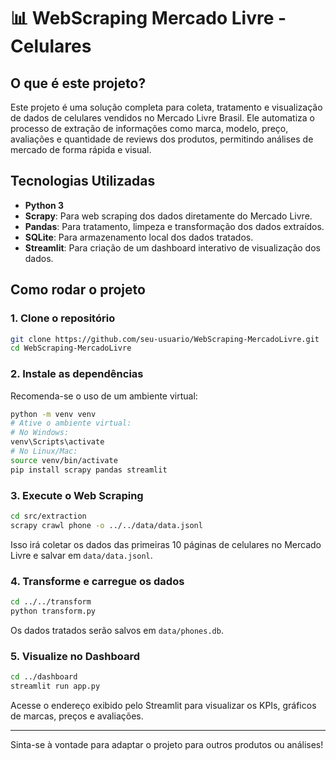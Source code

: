 # 📊 WebScraping Mercado Livre - Celulares

## O que é este projeto?
Este projeto é uma solução completa para coleta, tratamento e visualização de dados de celulares vendidos no Mercado Livre Brasil. Ele automatiza o processo de extração de informações como marca, modelo, preço, avaliações e quantidade de reviews dos produtos, permitindo análises de mercado de forma rápida e visual.

## Tecnologias Utilizadas
- **Python 3**
- **Scrapy**: Para web scraping dos dados diretamente do Mercado Livre.
- **Pandas**: Para tratamento, limpeza e transformação dos dados extraídos.
- **SQLite**: Para armazenamento local dos dados tratados.
- **Streamlit**: Para criação de um dashboard interativo de visualização dos dados.

## Como rodar o projeto

### 1. Clone o repositório
```bash
git clone https://github.com/seu-usuario/WebScraping-MercadoLivre.git
cd WebScraping-MercadoLivre
```

### 2. Instale as dependências
Recomenda-se o uso de um ambiente virtual:
```bash
python -m venv venv
# Ative o ambiente virtual:
# No Windows:
venv\Scripts\activate
# No Linux/Mac:
source venv/bin/activate
pip install scrapy pandas streamlit
```

### 3. Execute o Web Scraping
```bash
cd src/extraction
scrapy crawl phone -o ../../data/data.jsonl
```
Isso irá coletar os dados das primeiras 10 páginas de celulares no Mercado Livre e salvar em `data/data.jsonl`.

### 4. Transforme e carregue os dados
```bash
cd ../../transform
python transform.py
```
Os dados tratados serão salvos em `data/phones.db`.

### 5. Visualize no Dashboard
```bash
cd ../dashboard
streamlit run app.py
```
Acesse o endereço exibido pelo Streamlit para visualizar os KPIs, gráficos de marcas, preços e avaliações.

---

Sinta-se à vontade para adaptar o projeto para outros produtos ou análises!
